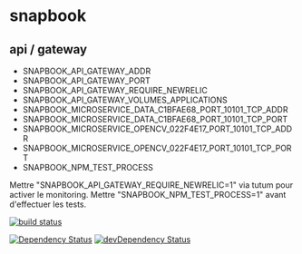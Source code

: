 # snapbook
## api / gateway

- SNAPBOOK_API_GATEWAY_ADDR
- SNAPBOOK_API_GATEWAY_PORT
- SNAPBOOK_API_GATEWAY_REQUIRE_NEWRELIC
- SNAPBOOK_API_GATEWAY_VOLUMES_APPLICATIONS
- SNAPBOOK_MICROSERVICE_DATA_C1BFAE68_PORT_10101_TCP_ADDR
- SNAPBOOK_MICROSERVICE_DATA_C1BFAE68_PORT_10101_TCP_PORT
- SNAPBOOK_MICROSERVICE_OPENCV_022F4E17_PORT_10101_TCP_ADDR
- SNAPBOOK_MICROSERVICE_OPENCV_022F4E17_PORT_10101_TCP_PORT
- SNAPBOOK_NPM_TEST_PROCESS

Mettre "SNAPBOOK_API_GATEWAY_REQUIRE_NEWRELIC=1" via tutum pour activer le monitoring.
Mettre "SNAPBOOK_NPM_TEST_PROCESS=1" avant d'effectuer les tests.

[![build status](https://gitlab.com/ci/projects/6885/status.png?ref=master)](https://gitlab.com/ci/projects/6885?ref=master)

[![Dependency Status](https://david-dm.org/gperreymond/snapbook-api-gateway.svg)](https://david-dm.org/gperreymond/snapbook-api-gateway#info=dependencies)
[![devDependency Status](https://david-dm.org/gperreymond/snapbook-api-gateway/dev-status.svg)](https://david-dm.org/gperreymond/snapbook-api-gateway#info=devDependencies) 